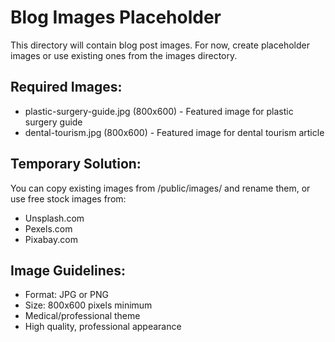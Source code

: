 # Blog Images Placeholder

This directory will contain blog post images. For now, create placeholder images or use existing ones from the images directory.

## Required Images:
- plastic-surgery-guide.jpg (800x600) - Featured image for plastic surgery guide
- dental-tourism.jpg (800x600) - Featured image for dental tourism article

## Temporary Solution:
You can copy existing images from /public/images/ and rename them, or use free stock images from:
- Unsplash.com
- Pexels.com
- Pixabay.com

## Image Guidelines:
- Format: JPG or PNG
- Size: 800x600 pixels minimum
- Medical/professional theme
- High quality, professional appearance